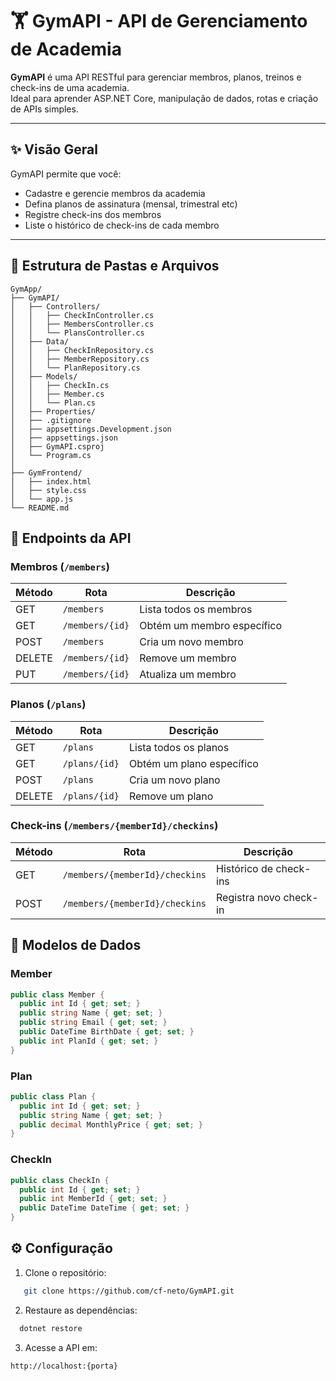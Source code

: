 # 🏋️ GymAPI - API de Gerenciamento de Academia

**GymAPI** é uma API RESTful para gerenciar membros, planos, treinos e check-ins de uma academia.  
Ideal para aprender ASP.NET Core, manipulação de dados, rotas e criação de APIs simples.

---

## ✨ Visão Geral

GymAPI permite que você:

- Cadastre e gerencie membros da academia
- Defina planos de assinatura (mensal, trimestral etc)
- Registre check-ins dos membros
- Liste o histórico de check-ins de cada membro

---

## 📁 Estrutura de Pastas e Arquivos

```plaintext
GymApp/
├── GymAPI/
│   ├── Controllers/
│   │   ├── CheckInController.cs
│   │   ├── MembersController.cs
│   │   └── PlansController.cs
│   ├── Data/
│   │   ├── CheckInRepository.cs
│   │   ├── MemberRepository.cs
│   │   └── PlanRepository.cs
│   ├── Models/
│   │   ├── CheckIn.cs
│   │   ├── Member.cs
│   │   └── Plan.cs
│   ├── Properties/
│   ├── .gitignore
│   ├── appsettings.Development.json
│   ├── appsettings.json
│   ├── GymAPI.csproj
│   └── Program.cs
│
├── GymFrontend/
│   ├── index.html
│   ├── style.css
│   └── app.js
└── README.md
```

## 🚀 Endpoints da API

### Membros (`/members`)
| Método | Rota | Descrição |
|--------|------|-----------|
| GET | `/members` | Lista todos os membros |
| GET | `/members/{id}` | Obtém um membro específico |
| POST | `/members` | Cria um novo membro |
| DELETE | `/members/{id}` | Remove um membro |
| PUT | `/members/{id}` | Atualiza um membro |

### Planos (`/plans`)
| Método | Rota | Descrição |
|--------|------|-----------|
| GET | `/plans` | Lista todos os planos |
| GET | `/plans/{id}` | Obtém um plano específico |
| POST | `/plans` | Cria um novo plano |
| DELETE | `/plans/{id}` | Remove um plano |

### Check-ins (`/members/{memberId}/checkins`)
| Método | Rota | Descrição |
|--------|------|-----------|
| GET | `/members/{memberId}/checkins` | Histórico de check-ins |
| POST | `/members/{memberId}/checkins` | Registra novo check-in |

## 📝 Modelos de Dados

### Member
```csharp
public class Member {
  public int Id { get; set; }
  public string Name { get; set; }
  public string Email { get; set; }
  public DateTime BirthDate { get; set; }
  public int PlanId { get; set; }
}
```

### Plan
```csharp
public class Plan {
  public int Id { get; set; }
  public string Name { get; set; }
  public decimal MonthlyPrice { get; set; }
}
```

### CheckIn
```csharp
public class CheckIn {
  public int Id { get; set; }
  public int MemberId { get; set; }
  public DateTime DateTime { get; set; }
}
```

## ⚙️ Configuração

1. Clone o repositório:
```bash
   git clone https://github.com/cf-neto/GymAPI.git
  ```

2. Restaure as dependências:
```bash
  dotnet restore  
```

3. Acesse a API em:

```bash
http://localhost:{porta}
```

